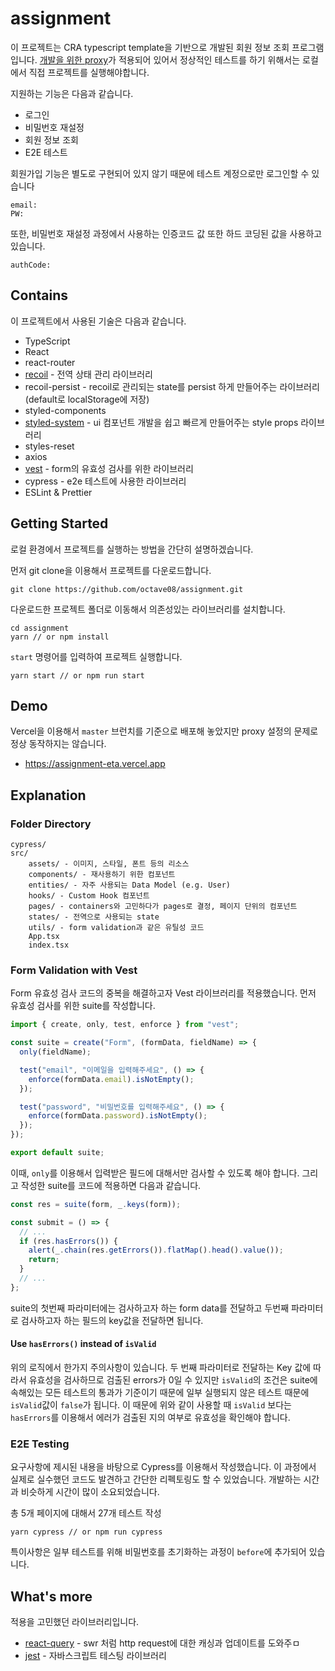 # assignment

이 프로젝트는 CRA typescript template을 기반으로 개발된 회원 정보 조회 프로그램입니다. [개발을 위한 proxy](https://github.com/octave08/assignment.git)가 적용되어 있어서 정상적인 테스트를 하기 위해서는 로컬에서 직접 프로젝트를 실행해야합니다.

지원하는 기능은 다음과 같습니다.

- 로그인
- 비밀번호 재설정
- 회원 정보 조회
- E2E 테스트

회원가입 기능은 별도로 구현되어 있지 않기 때문에 테스트 계정으로만 로그인할 수 있습니다

```
email:
PW:
```

또한, 비밀번호 재설정 과정에서 사용하는 인증코드 값 또한 하드 코딩된 값을 사용하고 있습니다.

```
authCode:
```

## Contains

이 프로젝트에서 사용된 기술은 다음과 같습니다.

- TypeScript
- React
- react-router
- [recoil](https://github.com/facebookexperimental/Recoil) - 전역 상태 관리 라이브러리
- recoil-persist - recoil로 관리되는 state를 persist 하게 만들어주는 라이브러리 (default로 localStorage에 저장)
- styled-components
- [styled-system](https://styled-system.com/) - ui 컴포넌트 개발을 쉽고 빠르게 만들어주는 style props 라이브러리
- styles-reset
- axios
- [vest](https://github.com/ealush/vest) - form의 유효성 검사를 위한 라이브러리
- cypress - e2e 테스트에 사용한 라이브러리
- ESLint & Prettier

## Getting Started

로컬 환경에서 프로젝트를 실행하는 방법을 간단히 설명하겠습니다.

먼저 git clone을 이용해서 프로젝트를 다운로드합니다.

```
git clone https://github.com/octave08/assignment.git
```

다운로드한 프로젝트 폴더로 이동해서 의존성있는 라이브러리를 설치합니다.

```
cd assignment
yarn // or npm install
```

`start` 명령어를 입력하여 프로젝트 실행합니다.

```
yarn start // or npm run start
```

## Demo

Vercel을 이용해서 `master` 브런치를 기준으로 배포해 놓았지만 proxy 설정의 문제로 정상 동작하지는 않습니다.

- https://assignment-eta.vercel.app

## Explanation

### Folder Directory

```
cypress/
src/
    assets/ - 이미지, 스타일, 폰트 등의 리소스
    components/ - 재사용하기 위한 컴포넌트
    entities/ - 자주 사용되는 Data Model (e.g. User)
    hooks/ - Custom Hook 컴포넌트
    pages/ - containers와 고민하다가 pages로 결정, 페이지 단위의 컴포넌트
    states/ - 전역으로 사용되는 state
    utils/ - form validation과 같은 유틸성 코드
    App.tsx
    index.tsx
```

### Form Validation with Vest

Form 유효성 검사 코드의 중복을 해결하고자 Vest 라이브러리를 적용했습니다.
먼저 유효성 검사를 위한 suite를 작성합니다.

```javascript
import { create, only, test, enforce } from "vest";

const suite = create("Form", (formData, fieldName) => {
  only(fieldName);

  test("email", "이메일을 입력해주세요", () => {
    enforce(formData.email).isNotEmpty();
  });

  test("password", "비밀번호를 입력해주세요", () => {
    enforce(formData.password).isNotEmpty();
  });
});

export default suite;
```

이때, `only`를 이용해서 입력받은 필드에 대해서만 검사할 수 있도록 해야 합니다. 그리고 작성한 suite를 코드에 적용하면 다음과 같습니다.

```javascript
const res = suite(form, _.keys(form));

const submit = () => {
  // ...
  if (res.hasErrors()) {
    alert(_.chain(res.getErrors()).flatMap().head().value());
    return;
  }
  // ...
};
```

suite의 첫번째 파라미터에는 검사하고자 하는 form data를 전달하고 두번째 파라미터로 검사하고자 하는 필드의 key값을 전달하면 됩니다.

#### Use `hasErrors()` instead of `isValid`

위의 로직에서 한가지 주의사항이 있습니다. 두 번째 파라미터로 전달하는 Key 값에 따라서 유효성을 검사하므로 검출된 errors가 0일 수 있지만 `isValid`의 조건은 suite에 속해있는 모든 테스트의 통과가 기준이기 때문에 일부 실행되지 않은 테스트 때문에 `isValid`값이 `false`가 됩니다. 이 때문에 위와 같이 사용할 때 `isValid` 보다는 `hasErrors`를 이용해서 에러가 검출된 지의 여부로 유효성을 확인해야 합니다.

### E2E Testing

요구사항에 제시된 내용을 바탕으로 Cypress를 이용해서 작성했습니다. 이 과정에서 실제로 실수했던 코드도 발견하고 간단한 리펙토링도 할 수 있었습니다. 개발하는 시간과 비슷하게 시간이 많이 소요되었습니다.

총 5개 페이지에 대해서 27개 테스트 작성

```
yarn cypress // or npm run cypress
```

특이사항은 일부 테스트를 위해 비밀번호를 초기화하는 과정이 `before`에 추가되어 있습니다.

## What's more

적용을 고민했던 라이브러리입니다.

- [react-query](https://github.com/tannerlinsley/react-query) - swr 처럼 http request에 대한 캐싱과 업데이트를 도와주ㅁ
- [jest](https://github.com/facebook/jest) - 자바스크립트 테스팅 라이브러리
